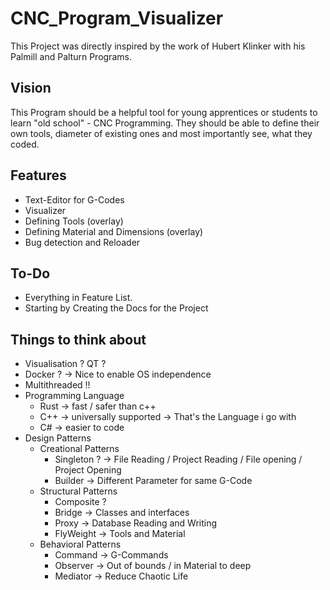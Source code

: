 # CNC_Program_Visualizer

This Project was directly inspired by the work of Hubert Klinker with his Palmill and Palturn Programs.

## Vision

This Program should be a helpful tool for young apprentices or students to learn "old school" - CNC Programming.
They should be able to define their own tools, diameter of existing ones and most importantly see, what they coded.

## Features

* Text-Editor for G-Codes
* Visualizer
* Defining Tools (overlay)
* Defining Material and Dimensions (overlay)
* Bug detection and Reloader

## To-Do

* Everything in Feature List.
* Starting by Creating the Docs for the Project

## Things to think about

* Visualisation ? QT ?
* Docker ? -> Nice to enable OS independence
* Multithreaded !!
* Programming Language
  * Rust -> fast / safer than c++
  * C++ -> universally supported -> That's the Language i go with
  * C# -> easier to code
* Design Patterns
  * Creational Patterns
    * Singleton ? -> File Reading / Project Reading / File opening / Project Opening
    * Builder -> Different Parameter for same G-Code
  * Structural Patterns
    * Composite ?
    * Bridge -> Classes and interfaces
    * Proxy -> Database Reading and Writing
    * FlyWeight -> Tools and Material
  * Behavioral Patterns
    * Command -> G-Commands
    * Observer -> Out of bounds / in Material to deep
    * Mediator -> Reduce Chaotic Life
